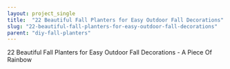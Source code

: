 ```yaml
---
layout: project_single
title:  "22 Beautiful Fall Planters for Easy Outdoor Fall Decorations"
slug: "22-beautiful-fall-planters-for-easy-outdoor-fall-decorations"
parent: "diy-fall-planters"
---
```

22 Beautiful Fall Planters for Easy Outdoor Fall Decorations - A Piece Of Rainbow
